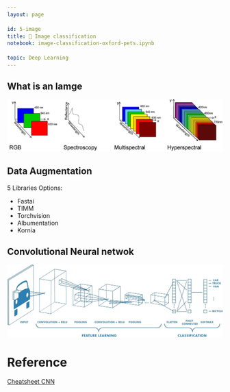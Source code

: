 ```yaml
---
layout: page

id: 5-image
title: 👀 Image classification
notebook: image-classification-oxford-pets.ipynb

topic: Deep Learning
---
```



## What is an Iamge
![](../img/theory.png)
<br>

## Data Augmentation

5 Libraries Options:

- Fastai
- TIMM
- Torchvision
- Albumentation
- Kornia


## Convolutional Neural netwok
![](../img/cnn.jpg)
<br>



# Reference

[Cheatsheet CNN](https://stanford.edu/~shervine/teaching/cs-230/cheatsheet-convolutional-neural-networks)
